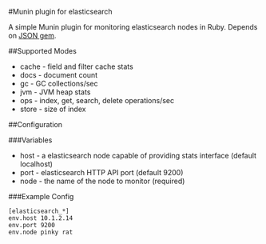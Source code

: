 #Munin plugin for elasticsearch

A simple Munin plugin for monitoring elasticsearch nodes in Ruby. Depends on [JSON gem](http://rubygems.org/gems/json).

##Supported Modes

 * cache - field and filter cache stats
 * docs - document count
 * gc - GC collections/sec
 * jvm - JVM heap stats
 * ops - index, get, search, delete operations/sec
 * store - size of index

##Configuration

###Variables
 * host - a elasticsearch node capable of providing stats interface (default localhost)
 * port - elasticsearch HTTP API port (default 9200)
 * node - the name of the node to monitor (required)

###Example Config
```
[elasticsearch_*]
env.host 10.1.2.14
env.port 9200
env.node pinky rat
```

